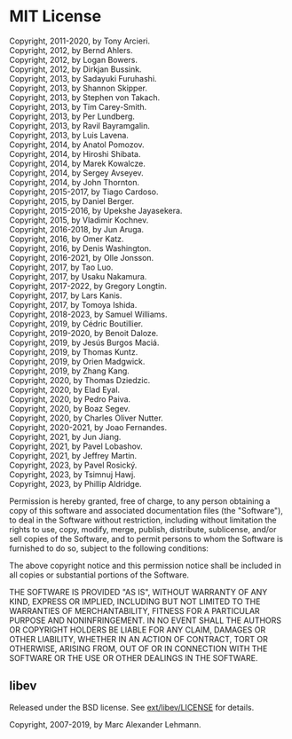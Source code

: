 # MIT License

Copyright, 2011-2020, by Tony Arcieri.  
Copyright, 2012, by Bernd Ahlers.  
Copyright, 2012, by Logan Bowers.  
Copyright, 2012, by Dirkjan Bussink.  
Copyright, 2013, by Sadayuki Furuhashi.  
Copyright, 2013, by Shannon Skipper.  
Copyright, 2013, by Stephen von Takach.  
Copyright, 2013, by Tim Carey-Smith.  
Copyright, 2013, by Per Lundberg.  
Copyright, 2013, by Ravil Bayramgalin.  
Copyright, 2013, by Luis Lavena.  
Copyright, 2014, by Anatol Pomozov.  
Copyright, 2014, by Hiroshi Shibata.  
Copyright, 2014, by Marek Kowalcze.  
Copyright, 2014, by Sergey Avseyev.  
Copyright, 2014, by John Thornton.  
Copyright, 2015-2017, by Tiago Cardoso.  
Copyright, 2015, by Daniel Berger.  
Copyright, 2015-2016, by Upekshe Jayasekera.  
Copyright, 2015, by Vladimir Kochnev.  
Copyright, 2016-2018, by Jun Aruga.  
Copyright, 2016, by Omer Katz.  
Copyright, 2016, by Denis Washington.  
Copyright, 2016-2021, by Olle Jonsson.  
Copyright, 2017, by Tao Luo.  
Copyright, 2017, by Usaku Nakamura.  
Copyright, 2017-2022, by Gregory Longtin.  
Copyright, 2017, by Lars Kanis.  
Copyright, 2017, by Tomoya Ishida.  
Copyright, 2018-2023, by Samuel Williams.  
Copyright, 2019, by Cédric Boutillier.  
Copyright, 2019-2020, by Benoit Daloze.  
Copyright, 2019, by Jesús Burgos Maciá.  
Copyright, 2019, by Thomas Kuntz.  
Copyright, 2019, by Orien Madgwick.  
Copyright, 2019, by Zhang Kang.  
Copyright, 2020, by Thomas Dziedzic.  
Copyright, 2020, by Elad Eyal.  
Copyright, 2020, by Pedro Paiva.  
Copyright, 2020, by Boaz Segev.  
Copyright, 2020, by Charles Oliver Nutter.  
Copyright, 2020-2021, by Joao Fernandes.  
Copyright, 2021, by Jun Jiang.  
Copyright, 2021, by Pavel Lobashov.  
Copyright, 2021, by Jeffrey Martin.  
Copyright, 2023, by Pavel Rosický.  
Copyright, 2023, by Tsimnuj Hawj.  
Copyright, 2023, by Phillip Aldridge.  

Permission is hereby granted, free of charge, to any person obtaining a copy
of this software and associated documentation files (the "Software"), to deal
in the Software without restriction, including without limitation the rights
to use, copy, modify, merge, publish, distribute, sublicense, and/or sell
copies of the Software, and to permit persons to whom the Software is
furnished to do so, subject to the following conditions:

The above copyright notice and this permission notice shall be included in all
copies or substantial portions of the Software.

THE SOFTWARE IS PROVIDED "AS IS", WITHOUT WARRANTY OF ANY KIND, EXPRESS OR
IMPLIED, INCLUDING BUT NOT LIMITED TO THE WARRANTIES OF MERCHANTABILITY,
FITNESS FOR A PARTICULAR PURPOSE AND NONINFRINGEMENT. IN NO EVENT SHALL THE
AUTHORS OR COPYRIGHT HOLDERS BE LIABLE FOR ANY CLAIM, DAMAGES OR OTHER
LIABILITY, WHETHER IN AN ACTION OF CONTRACT, TORT OR OTHERWISE, ARISING FROM,
OUT OF OR IN CONNECTION WITH THE SOFTWARE OR THE USE OR OTHER DEALINGS IN THE
SOFTWARE.

## libev

Released under the BSD license. See [ext/libev/LICENSE] for details.

Copyright, 2007-2019, by Marc Alexander Lehmann.

[ext/libev/LICENSE]: https://github.com/socketry/nio4r/blob/master/ext/libev/LICENSE
